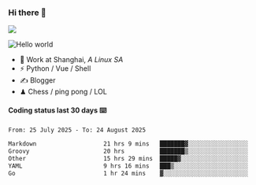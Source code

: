 ### Hi there 👋
![](https://komarev.com/ghpvc/?username=Xuhandsome)


<img src="https://github-readme-stats.vercel.app/api?username=XuHandsome&show_icons=true&theme=merko" alt="Hello world">

<br/>

- 🍻  Work at Shanghai, _A Linux SA_
- ⚡  Python / Vue / Shell
- ✍️  Blogger
- ♟  Chess / ping pong / LOL

#### Coding status last 30 days ⌨️

<!--START_SECTION:waka-->

```txt
From: 25 July 2025 - To: 24 August 2025

Markdown                   21 hrs 9 mins   ███████▓░░░░░░░░░░░░░░░░░   30.91 %
Groovy                     20 hrs          ███████▒░░░░░░░░░░░░░░░░░   29.22 %
Other                      15 hrs 29 mins  █████▓░░░░░░░░░░░░░░░░░░░   22.64 %
YAML                       9 hrs 16 mins   ███▒░░░░░░░░░░░░░░░░░░░░░   13.55 %
Go                         1 hr 24 mins    ▓░░░░░░░░░░░░░░░░░░░░░░░░   02.05 %
```

<!--END_SECTION:waka-->
